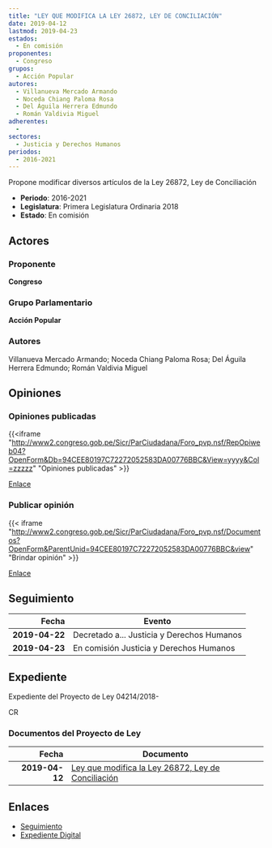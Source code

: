 ```yaml
---
title: "LEY QUE MODIFICA LA LEY 26872, LEY DE CONCILIACIÓN"
date: 2019-04-12
lastmod: 2019-04-23
estados: 
  - En comisión
proponentes: 
  - Congreso
grupos: 
  - Acción Popular
autores: 
  - Villanueva Mercado Armando
  - Noceda Chiang Paloma Rosa
  - Del Águila Herrera Edmundo
  - Román Valdivia Miguel
adherentes: 
  - 
sectores: 
  - Justicia y Derechos Humanos
periodos: 
  - 2016-2021
---
```


Propone modificar diversos artículos de la Ley 26872, Ley de Conciliación

- **Periodo**: 2016-2021
- **Legislatura**: Primera Legislatura Ordinaria 2018
- **Estado**: En comisión

## Actores

### Proponente

**Congreso**

### Grupo Parlamentario

**Acción Popular**

### Autores

Villanueva Mercado Armando; Noceda Chiang Paloma Rosa; Del Águila Herrera Edmundo; Román Valdivia Miguel


## Opiniones

### Opiniones publicadas

{{<iframe "http://www2.congreso.gob.pe/Sicr/ParCiudadana/Foro_pvp.nsf/RepOpiweb04?OpenForm&Db=94CEE80197C72272052583DA00776BBC&View=yyyy&Col=zzzzz" "Opiniones publicadas" >}}

[Enlace](http://www2.congreso.gob.pe/Sicr/ParCiudadana/Foro_pvp.nsf/RepOpiweb04?OpenForm&Db=94CEE80197C72272052583DA00776BBC&View=yyyy&Col=zzzzz)
### Publicar opinión

{{< iframe "http://www2.congreso.gob.pe/Sicr/ParCiudadana/Foro_pvp.nsf/Documentos?OpenForm&ParentUnid=94CEE80197C72272052583DA00776BBC&view" "Brindar opinión" >}}

[Enlace](http://www2.congreso.gob.pe/Sicr/ParCiudadana/Foro_pvp.nsf/Documentos?OpenForm&ParentUnid=94CEE80197C72272052583DA00776BBC&view)

## Seguimiento

| Fecha | Evento |
|------:|--------|
| **2019-04-22** | Decretado a... Justicia y Derechos Humanos|
| **2019-04-23** | En comisión Justicia y Derechos Humanos|


## Expediente

Expediente del Proyecto de Ley 04214/2018-

CR


### Documentos del Proyecto de Ley

| Fecha | Documento |
|------:|--------|
| **2019-04-12** | [Ley que modifica la Ley 26872, Ley de Conciliación](http://www.leyes.congreso.gob.pe/Documentos/2016_2021/Proyectos_de_Ley_y_de_Resoluciones_Legislativas/PL0421420190412.pdf) |

## Enlaces 

- [Seguimiento](http://www2.congreso.gob.pe/Sicr/TraDocEstProc/CLProLey2016.nsf/f7fff46988ca05b1052578e100829cc7/b527281677b6965b052583da00829d87?OpenDocument)
- [Expediente Digital](http://www2.congreso.gob.pe/Sicr/TraDocEstProc/CLProLey2016.nsf/f7fff46988ca05b1052578e100829cc7/b527281677b6965b052583da00829d87?OpenDocument&Click=05257FB7005EB655.eb71d0cf91d8294e05256cdf006b5706/$Body/0.1C6C)
